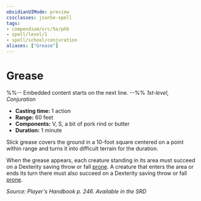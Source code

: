 ```yaml
---
obsidianUIMode: preview
cssclasses: json5e-spell
tags:
- compendium/src/5e/phb
- spell/level/1
- spell/school/conjuration
aliases: ["Grease"]
---
```

# Grease
%%-- Embedded content starts on the next line. --%%
*1st-level, Conjuration*  

- **Casting time:** 1 action
- **Range:** 60 feet
- **Components:** V, S, a bit of pork rind or butter
- **Duration:** 1 minute

Slick grease covers the ground in a 10-foot square centered on a point within range and turns it into difficult terrain for the duration.

When the grease appears, each creature standing in its area must succeed on a Dexterity saving throw or fall [prone](Mechanics/Rules/conditions.md#Prone). A creature that enters the area or ends its turn there must also succeed on a Dexterity saving throw or fall [prone](Mechanics/Rules/conditions.md#Prone).

*Source: Player's Handbook p. 246. Available in the <span title='Systems Reference Document (5.1)'>SRD</span>*